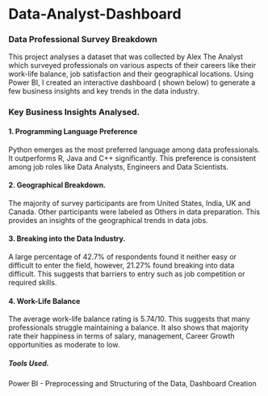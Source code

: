 # Data-Analyst-Dashboard
### Data Professional Survey Breakdown
This project analyses a dataset that was collected by Alex The Analyst which surveyed professionals on various aspects of their careers like their work-life balance, job satisfaction and their geographical locations. Using Power BI, I created an interactive dashboard ( shown below)  to generate a few business insights and key trends in the data industry. 


### Key Business Insights Analysed. 

#### 1. Programming Language Preference
Python emerges as the most preferred language among data professionals. It outperforms R, Java and C++ significantly. This preference is consistent among job roles like Data Analysts, Engineers and Data Scientists. 

#### 2. Geographical Breakdown.

The majority of survey participants are from United States, India, UK and Canada. Other participants were labeled as Others in data preparation. 
This provides an insights of the geographical trends in data jobs. 

#### 3. Breaking into the Data Industry.

A large percentage of 42.7% of respondents found it neither easy or difficult to enter the field, however, 21.27% found breaking into data difficult. This suggests that barriers to entry such as job competition or required skills. 

#### 4. Work-Life Balance
The average work-life balance rating is 5.74/10. This suggests that many professionals struggle maintaining a balance. It also shows that majority rate their happiness in terms of salary, management, Career Growth opportunities as moderate to low. 

##### Tools Used. 
Power BI - Preprocessing and Structuring of the Data, Dashboard Creation




